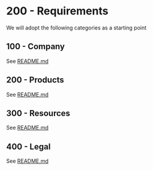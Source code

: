 # 200 - Requirements

We will adopt the following categories as a starting point

## 100 - Company

See [README.md](./100/README.md)

## 200 - Products

See [README.md](./200/README.md)

## 300 - Resources

See [README.md](./300/README.md)

## 400 - Legal

See [README.md](./400/README.md)
